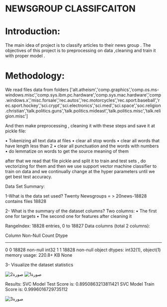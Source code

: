 # NEWSGROUP CLASSIFCAITON

# Introduction:

The main idea of project is to classify articles to their news group .
The objectives of this project is to preprocessing on data ,cleaning and train it with proper model .

# Methodology:
We read files data from folders ['alt.atheism','comp.graphics','comp.os.ms-windows.misc','comp.sys.ibm.pc.hardware','comp.sys.mac.hardware','comp.windows.x','misc.forsale','rec.autos','rec.motorcycles','rec.sport.baseball','rec.sport.hockey','sci.crypt','sci.electronics','sci.med','sci.space','soc.religion.christian','talk.politics.guns','talk.politics.mideast','talk.politics.misc','talk.religion.misc']


And then make preprocessing , cleaning  it with these steps and save it at pickle file:

•	Tokenizing all text data at files
•	clear all stop words 
•	clear all words that have length less than 2
•	clear all punctuation and the words with numbers
•	do lemmatize on words to get the source meaning of them

after that we read that file pickle and split it to train and test sets , do vectorizing for them and then we use support vector machine classifier to train on data and we continually change at the hyper parameters until we get best test accuracy. 

Data Set Summary:

1-What is the data set used?
Twenty Newsgroups = > 20news-18828 contains files 18828

2- What is the summary of the dataset columns?
Two columns:
•	The first one for targets 
•	The second one for features after cleaning it 

RangeIndex: 18828 entries, 0 to 18827
Data columns (total 2 columns):

Column Non-Null Count Dtype 
---  ------  --------------  ----- 
 0   0       18828 non-null int32 
 1   1       18828 non-null object
dtypes: int32(1), object(1)
memory usage: 220.8+ KB
None

3- Visualize the dataset statistics

![صورة2](https://github.com/abdo6400/newsgroup_using_python/assets/84652350/c05ef1bd-bf55-459d-8418-d85cc6941a8d)
![صورة1](https://github.com/abdo6400/newsgroup_using_python/assets/84652350/79946d68-e10a-4386-8dcc-2cce1a303aab)


Results:
SVC Model Test Score is: 0.8950863213811421
SVC Model Train Score is: 0.9996016729735112

![صورة3](https://github.com/abdo6400/newsgroup_using_python/assets/84652350/0ba89acb-a40c-49ab-b8eb-a1d853e1e1c5)

